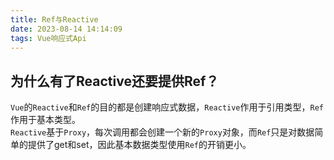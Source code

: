 ```yaml
---
title: Ref与Reactive
date: 2023-08-14 14:14:09
tags: Vue响应式Api
---
```


## 为什么有了Reactive还要提供Ref？  
`Vue`的`Reactive`和`Ref`的目的都是创建响应式数据，`Reactive`作用于引用类型，`Ref`作用于基本类型。  
`Reactive`基于`Proxy`，每次调用都会创建一个新的`Proxy`对象，而`Ref`只是对数据简单的提供了get和set，因此基本数据类型使用`Ref`的开销更小。